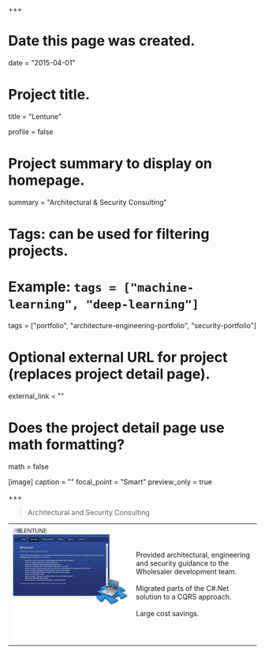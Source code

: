 +++
# Date this page was created.
date = "2015-04-01"

# Project title.
title = "Lentune"

profile = false

# Project summary to display on homepage.
summary = "Architectural &#38; Security Consulting"

# Tags: can be used for filtering projects.
# Example: `tags = ["machine-learning", "deep-learning"]`
tags = ["portfolio", "architecture-engineering-portfolio", "security-portfolio"]

# Optional external URL for project (replaces project detail page).
external_link = ""

# Does the project detail page use math formatting?
math = false

[image]
caption = ""
focal_point = "Smart"
preview_only = true

+++

> Architectural and Security Consulting

<table style="display: table">
   <tr>
      <td style="text-align: left; width: 50%"><a href="http://lentune.co.nz/wholesaler.html" target="_blank"><img src="featured.jpg"></a></td>
      <td style="text-align: left">
         Provided architectural, engineering and security guidance to the Wholesaler development team.<br><br>
         Migrated parts of the C#.Net solution to a CQRS approach.<br><br>
         Large cost savings.
      </td>
   </tr>
</table>






